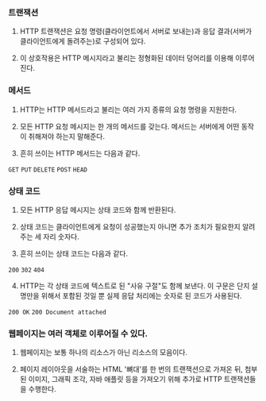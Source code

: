 ### 트랜잭션

1. HTTP 트랜잭션은 요청 명령(클라이언트에서 서버로 보내는)과 응답 결과(서버가 클라이언트에게 돌려주는)로 구성되어 있다.

2. 이 상호작용은 HTTP 메시지라고 불리는 정형화된 데이터 덩어리를 이용해 이루어진다.

### 메서드

1. HTTP는 HTTP 메서드라고 불리는 여러 가지 종류의 요청 명령을 지원한다.

2. 모든 HTTP 요청 메시지는 한 개의 메서드를 갖는다. 메서드는 서버에게 어떤 동작이 취해져야 하는지 말해준다.

3. 흔히 쓰이는 HTTP 메서드는 다음과 같다.

`GET` `PUT` `DELETE` `POST` `HEAD`

### 상태 코드

1. 모든 HTTP 응답 메시지는 상태 코드와 함께 반환된다.

2. 상태 코드는 클라이언트에게 요청이 성공했는지 아니면 추가 조치가 필요한지 알려주는 세 자리 숫자다.

3. 흔히 쓰이는 상태 코드는 다음과 같다.

`200` `302` `404`

4. HTTP는 각 상태 코드에 텍스트로 된 "사유 구절"도 함께 보낸다. 이 구문은 단지 설명만을 위해서 포함된 것일 뿐 실제 응답 처리에는 숫자로 된 코드가 사용된다.

`200 OK` `200 Document attached`

### 웹페이지는 여러 객체로 이루어질 수 있다.

1. 웹페이지는 보통 하나의 리소스가 아닌 리소스의 모음이다.

2. 페이지 레이아웃을 서술하는 HTML '뼈대'를 한 번의 트랜잭션으로 가져온 뒤, 첨부된 이미지, 그래픽 조각, 자바 애플릿 등을 가져오기 위해 추가로 HTTP 트랜잭션들을 수행한다.
